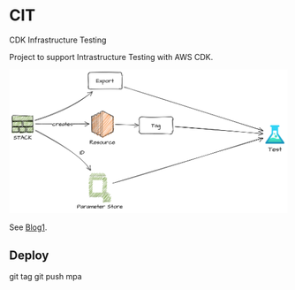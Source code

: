 # CIT

CDK Infrastructure Testing

Project to support Intrastructure Testing with AWS CDK.

![Overview](img/mapping.png)

See [Blog1](https://aws-blog.de/2021/05/cit-build-cdk-infrastructure-testing-part-1-terratest-and-the-integrated-integration.html).


## Deploy

git tag <version>
git push mpa <version>

